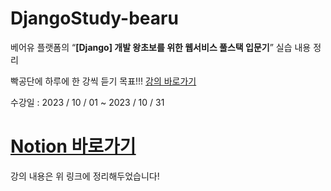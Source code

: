 # DjangoStudy-bearu

베어유 플랫폼의 “**[Django] 개발 왕초보를 위한 웹서비스 풀스택 입문기**” 실습 내용 정리

빡공단에 하루에  한 강씩 듣기 목표!!!  [강의 바로가기](https://bear-u.com/course/98)



수강일 : 2023 / 10 / 01 ~ 2023 / 10 / 31


# [Notion 바로가기](https://curved-tamarillo-7b1.notion.site/Django-775c37dd6df64950b69dd61eca9b54e0?pvs=4)
강의 내용은 위 링크에 정리해두었습니다!
